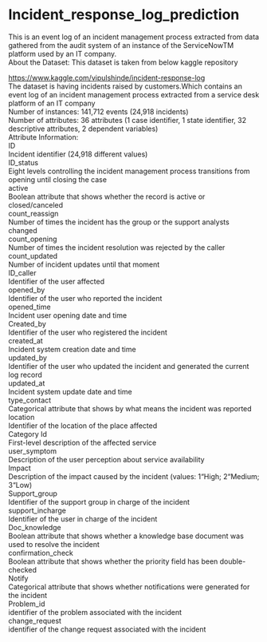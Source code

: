 # Incident_response_log_prediction
This is an event log of an incident management process extracted from data gathered from the audit system of an instance of the ServiceNowTM platform used by an IT company.<br>
About the Dataset:
This dataset is taken from below kaggle repository <br>

https://www.kaggle.com/vipulshinde/incident-response-log<br>
The dataset is having incidents raised by customers.Which contains an event log of an incident management process extracted from a service desk platform of an IT company<br>
Number of instances: 141,712 events (24,918 incidents)<br>
Number of attributes: 36 attributes (1 case identifier, 1 state identifier, 32 descriptive attributes, 2 dependent variables)<br>
Attribute Information:<br>
ID<br>
Incident identifier (24,918 different values)<br>
ID_status<br>
Eight levels controlling the incident management process transitions from opening until closing the case<br>
active<br>
Boolean attribute that shows whether the record is active or closed/canceled<br>
count_reassign<br>
Number of times the incident has the group or the support analysts changed<br>
count_opening<br>
Number of times the incident resolution was rejected by the caller<br>
count_updated<br>
Number of incident updates until that moment<br>
ID_caller<br>
Identifier of the user affected<br>
opened_by<br>
Identifier of the user who reported the incident<br>
opened_time<br>
Incident user opening date and time<br>
Created_by<br>
Identifier of the user who registered the incident<br>
created_at<br>
Incident system creation date and time<br>
updated_by<br>
Identifier of the user who updated the incident and generated the current log record<br>
updated_at<br>
Incident system update date and time<br>
type_contact<br>
Categorical attribute that shows by what means the incident was reported<br>
location<br>
Identifier of the location of the place affected<br>
Category Id<br>
First-level description of the affected service<br>
user_symptom<br>
Description of the user perception about service availability<br>
Impact<br>
Description of the impact caused by the incident (values: 1“High; 2“Medium; 3“Low)<br>
Support_group<br>
Identifier of the support group in charge of the incident<br>
support_incharge<br>
Identifier of the user in charge of the incident<br>
Doc_knowledge<br>
Boolean attribute that shows whether a knowledge base document was used to resolve the incident<br>
confirmation_check<br>
Boolean attribute that shows whether the priority field has been double-checked<br>
Notify<br>
Categorical attribute that shows whether notifications were generated for the incident<br>
Problem_id<br>
identifier of the problem associated with the incident<br>
change_request<br>
identifier of the change request associated with the incident<br>

